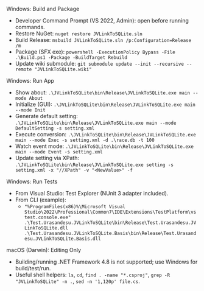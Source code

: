 Windows: Build and Package
- Developer Command Prompt (VS 2022, Admin): open before running commands.
- Restore NuGet: `nuget restore JVLinkToSQLite.sln`
- Build Release: `msbuild JVLinkToSQLite.sln /p:Configuration=Release /m`
- Package (SFX exe): `powershell -ExecutionPolicy Bypass -File .\Build.ps1 -Package -BuildTarget Rebuild`
- Update wiki submodule: `git submodule update --init --recursive --remote "JVLinkToSQLite.wiki"`

Windows: Run App
- Show about: `.\JVLinkToSQLite\bin\Release\JVLinkToSQLite.exe main --mode About`
- Initialize (GUI): `.\JVLinkToSQLite\bin\Release\JVLinkToSQLite.exe main --mode Init`
- Generate default setting: `.\JVLinkToSQLite\bin\Release\JVLinkToSQLite.exe main --mode DefaultSetting -s setting.xml`
- Execute conversion: `.\JVLinkToSQLite\bin\Release\JVLinkToSQLite.exe main --mode Exec -s setting.xml -d .\race.db -t 100`
- Watch event mode: `.\JVLinkToSQLite\bin\Release\JVLinkToSQLite.exe main --mode Event -s setting.xml`
- Update setting via XPath: `.\JVLinkToSQLite\bin\Release\JVLinkToSQLite.exe setting -s setting.xml -x "//XPath" -v "<NewValue>" -f`

Windows: Run Tests
- From Visual Studio: Test Explorer (NUnit 3 adapter included).
- From CLI (example):
  - `"%ProgramFiles(x86)%\Microsoft Visual Studio\2022\Professional\Common7\IDE\Extensions\TestPlatform\vstest.console.exe" .\Test.Urasandesu.JVLinkToSQLite\bin\Release\Test.Urasandesu.JVLinkToSQLite.dll .\Test.Urasandesu.JVLinkToSQLite.Basis\bin\Release\Test.Urasandesu.JVLinkToSQLite.Basis.dll`

macOS (Darwin): Editing Only
- Building/running .NET Framework 4.8 is not supported; use Windows for build/test/run.
- Useful shell helpers: `ls`, `cd`, `find . -name "*.csproj"`, `grep -R "JVLinkToSQLite" -n .`, `sed -n '1,120p' file.cs`.
